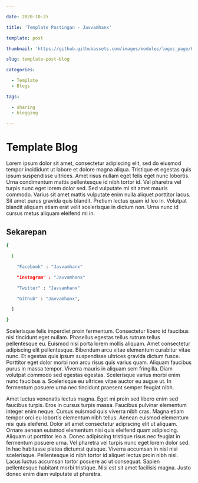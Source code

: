 ```yaml
---

date: 2020-10-25

title: 'Template Postingan - Javvamhanx'

template: post

thumbnail: 'https://github.githubassets.com/images/modules/logos_page/Octocat.png'

slug: template-post-blog

categories:

  - Template
  - Blogs

tags:

  - sharing
  - blogging

---
```


# Template Blog

Lorem ipsum dolor sit amet, consectetur adipiscing elit, sed do eiusmod tempor incididunt ut labore et dolore magna aliqua. Tristique et egestas quis ipsum suspendisse ultrices. Amet risus nullam eget felis eget nunc lobortis. Urna condimentum mattis pellentesque id nibh tortor id. Vel pharetra vel turpis nunc eget lorem dolor sed. Sed vulputate mi sit amet mauris commodo. Varius sit amet mattis vulputate enim nulla aliquet porttitor lacus. Sit amet purus gravida quis blandit. Pretium lectus quam id leo in. Volutpat blandit aliquam etiam erat velit scelerisque in dictum non. Urna nunc id cursus metus aliquam eleifend mi in.

## Sekarepan
```bash
{

  [

    "Facebook" : "Javvamhanx"

    "Instagram" : "Javvamhanx"

    "Twitter" : "Javvamhanx"

    "Github" : "Javvamhanx",

  ]

}
```

Scelerisque felis imperdiet proin fermentum. Consectetur libero id faucibus nisl tincidunt eget nullam. Phasellus egestas tellus rutrum tellus pellentesque eu. Euismod nisi porta lorem mollis aliquam. Amet consectetur adipiscing elit pellentesque. Bibendum arcu vitae elementum curabitur vitae nunc. Et egestas quis ipsum suspendisse ultrices gravida dictum fusce. Porttitor eget dolor morbi non arcu risus quis varius quam. Aliquam faucibus purus in massa tempor. Viverra mauris in aliquam sem fringilla. Diam volutpat commodo sed egestas egestas. Scelerisque varius morbi enim nunc faucibus a. Scelerisque eu ultrices vitae auctor eu augue ut. In fermentum posuere urna nec tincidunt praesent semper feugiat nibh.

Amet luctus venenatis lectus magna. Eget mi proin sed libero enim sed faucibus turpis. Eros in cursus turpis massa. Faucibus pulvinar elementum integer enim neque. Cursus euismod quis viverra nibh cras. Magna etiam tempor orci eu lobortis elementum nibh tellus. Aenean euismod elementum nisi quis eleifend. Dolor sit amet consectetur adipiscing elit ut aliquam. Ornare aenean euismod elementum nisi quis eleifend quam adipiscing. Aliquam ut porttitor leo a. Donec adipiscing tristique risus nec feugiat in fermentum posuere urna. Vel pharetra vel turpis nunc eget lorem dolor sed. In hac habitasse platea dictumst quisque. Viverra accumsan in nisl nisi scelerisque. Pellentesque id nibh tortor id aliquet lectus proin nibh nisl. Lacus luctus accumsan tortor posuere ac ut consequat. Sapien pellentesque habitant morbi tristique. Nisi est sit amet facilisis magna. Justo donec enim diam vulputate ut pharetra.
